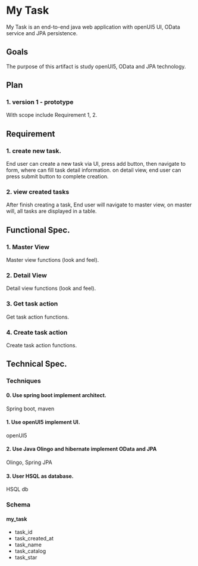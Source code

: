 My Task
====
My Task is an end-to-end java web application with openUI5 UI, OData service and JPA persistence.
## Goals
The purpose of this artifact is study openUI5, OData and JPA technology.
## Plan
### 1. version 1 - prototype
With scope include Requirement 1, 2.
## Requirement
### 1. create new task.
End user can create a new task via UI, press add button, then navigate to form, where can fill task detail information. on detail view, end user can press submit button to complete creation.
### 2. view created tasks
After finish creating a task, End user will navigate to master view, on master will, all tasks are displayed in a table.
## Functional Spec.
### 1. Master View
Master view functions (look and feel).
### 2. Detail View
Detail view functions (look and feel).
### 3. Get task action
Get task action functions.
### 4. Create task action
Create task action functions.
## Technical Spec.
### Techniques
#### 0. Use spring boot implement architect.
Spring boot, maven
#### 1. Use openUI5 implement UI.
openUI5
#### 2. Use Java Olingo and hibernate implement OData and JPA
Olingo, Spring JPA
#### 3. User HSQL as database.
HSQL db
### Schema
#### my_task
* task_id
* task_created_at
* task_name
* task_catalog
* task_star

